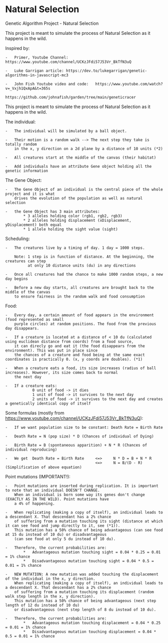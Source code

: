 # Natural Selection
Genetic Algorithm Project - Natural Selection

This project is meant to simulate the process of Natural Selection as it happens in the wild.


Inspired by:

	-	Primer, Youtube Channel: https://www.youtube.com/channel/UCKzJFdi57J53Vr_BkTfN3uQ

	-	Luke Garrigan article: https://dev.to/lukegarrigan/genetic-algorithms-in-javascript-mc3

	-	John Fish Youtube video and code:	https://www.youtube.com/watch?v=_Vxjh1QxApA&t=365s
											https://github.com/johnafish/garden/tree/main/geneticracer

This project is meant to simulate the process of Natural Selection as it happens in the wild.

The individual:

	- 	The individual will be simulated by a ball object.

	- 	Their motion is a random walk --> The next step they take is totally random 
		in the x, y direction on a 2d plane by a distance of 10 units (*2)

	- 	All creatures start at the middle of the canvas (their habitat)

	-	Add individuals have an attribute Gene object holding all the genetic information

The Gene Object:

	-	The Gene Object of an individual is the central piece of the whole project and it is what
		drives the evolution of the population as well as natural selection

	-	the Gene Object has 3 main attributes:
			* 3 alleles holding color (rgb1, rgb2, rgb3)
			* 2 alleles holding displacement (xDisplacement, yDisplacement) both equal
			* 1 allele holding the sight value (sight)

Scheduling:

	- 	The creatures live by a timing of day. 1 day = 1000 steps.

		Note: 1 step is in function of distance. At the beginning, the creatures can step
			  at only 10 distance units (du) in any directions

	- 	Once all creatures had the chance to make 1000 random steps, a new day begins

	- 	Before a new day starts, all creatures are brought back to the middle of the canvas
		to ensure fairness in the random walk and food consumption

Food:

	- 	Every day, a certain amount of food appears in the environment (food represented as small
		purple circles) at random positions. The food from the previous day disappears. 

	- 	If a creature is located at a distance of < 10 du (calculated using euclidean distance from coords) from a food source, 
		it can direcly go and eat it (the food disappears from the environment). This was put in place since
		the chances of a creature and food being at the same exact coordinates is practically 0. (x, y coords are doubles). (*1)

	- 	When a creature eats a food, its size increases (radius of ball increases). However, its size comes back to normal
		the next day

	-	If a creature eats:
				0 unit of food -> it dies
				1 unit of food -> it survives to the next day
				2 units of food -> it survives to the next day and creates a genetically identical copy of itself

Some formulas (mostly from https://www.youtube.com/channel/UCKzJFdi57J53Vr_BkTfN3uQ):

	-	If we want population size to be constant: Death Rate = Birth Rate

	-	Death Rate = N (pop size) * D (Chances of individual of Dying)

	-	Birth Rate = B (spontaneous apparition) + N * R (Chances of individual reproducing)

	-	We get 	Death Rate = Birth Rate 	<=> 	N * D = B + N * R
											<=>		N = B/(D - R) 		(Simplification of above equation)

Point mutations (IMPORTANT!):

	- 	Point mutations are inserted during replication. It is important to note that an individual DOESN'T CHANGE.
		When an individual is born some way its genes don't change (EXACTLY AS IN THE WILD). Point mutations have
		a 4% of happening.

	-	When replicating (making a copy of itself), an individual leads to a descendant X. That descendant has a 2% chance
		of suffering from a mutation touching its sight (distance at which it can see food and jump directly to it, see (*1)).
		This mutation has a 50% chance of being advantageous (can see food at 15 du instead of 10 du) or disadvantageous
		(can see food at only 5 du instead of 10 du).

	-	Therefore, the current probabilities are:
			*	Advantageous mutation touching sight = 0.04 * 0.25 = 0.01 = 1% chance
			*	Disadvantageous mutation touching sight = 0.04 * 0.5 = 0.01 = 1% chance

	-	NEW MUTATION: A new mutation was added touching the displacement of the individual in the x, y direction. 
		When replicating (making a copy of itself), an individual leads to a descendant X. That descendant has a 2% chance
		of suffering from a mutation touching its displacement (random walk step length in the x, y direction). 
		This mutation has a 50% chance of being advantageous (next step length of 12 du instead of 10 du) 
		or disadvantageous (next step length of 8 du instead of 10 du).

	-	Therefore, the current probabilities are:
			*	Advantageous mutation touching displacement = 0.04 * 0.25 = 0.01 = 1% chance
			*	Disadvantageous mutation touching displacement = 0.04 * 0.5 = 0.01 = 1% chance
